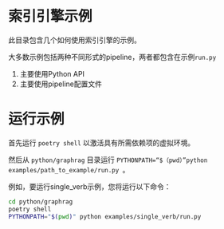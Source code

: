 # 索引引擎示例
此目录包含几个如何使用索引引擎的示例。

大多数示例包括两种不同形式的pipeline，两者都包含在示例`run.py`
1. 主要使用Python API
2. 主要使用pipeline配置文件

# 运行示例
首先运行 `poetry shell` 以激活具有所需依赖项的虚拟环境。

然后从 `python/graphrag` 目录运行 `PYTHONPATH=“$（pwd）”python examples/path_to_example/run.py `。

例如，要运行single_verb示例，您将运行以下命令：

```bash
cd python/graphrag
poetry shell
PYTHONPATH="$(pwd)" python examples/single_verb/run.py
```